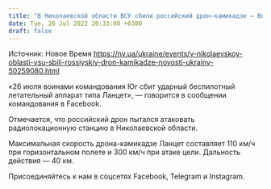 ```yaml
---
title: "В Николаевской области ВСУ сбили российский дрон-камикадзе — Воздушное командование Юг"
date: Tue, 26 Jul 2022 20:33:00 +0300
draft: false
---
```

Источник: Новое Время https://nv.ua/ukraine/events/v-nikolaevskoy-oblasti-vsu-sbili-rossiyskiy-dron-kamikadze-novosti-ukrainy-50259080.html


«26 июля воинами командования Юг сбит ударный беспилотный летательный аппарат типа Ланцет», — говорится в сообщении командования в Facebook. 

Отмечается, что российский дрон пытался атаковать радиолокационную станцию в Николаевской области.

Максимальная скорость дрона-камикадзе Ланцет составляет 110 км/ч при горизонтальном полете и 300 км/ч при атаке цели. Дальность действия — 40 км.

Присоединяйтесь к нам в соцсетях Facebook, Telegram и Instagram.
